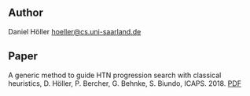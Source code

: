 ## Author
Daniel Höller <hoeller@cs.uni-saarland.de>

## Paper
A generic method to guide HTN progression search with classical heuristics, D. Höller, P. Bercher, G. Behnke, S. Biundo, ICAPS. 2018. [PDF](https://aaai.org/ocs/index.php/ICAPS/ICAPS18/paper/view/17764/16969)
